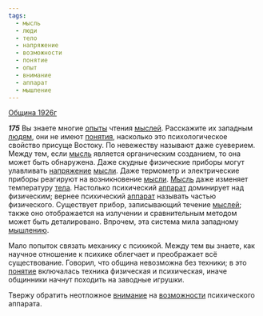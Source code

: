 ```yaml
---
tags:
  - мысль
  - люди
  - тело
  - напряжение
  - возможности
  - понятие
  - опыт
  - внимание
  - аппарат
  - мышление
---
```


[Община 1926г](/agni/1926)

___175___
Вы знаете многие [опыты](/tag/#опыт) чтения [мыслей](/tag/#[мысль](/tag/#мысль)). Расскажите их западным [людям](/tag/#люди), они не имеют [понятия](/tag/#[понятие](/tag/#понятие)), насколько это психологическое свойство присуще Востоку. По невежеству называют даже суеверием. Между тем, если [мысль](/tag/#мысль) является органическим созданием, то она может быть обнаружена. Даже скудные физические приборы могут улавливать [напряжение](/tag/#напряжение) [мысли](/tag/#мысль). Даже термометр и электрические приборы реагируют на возникновение [мысли](/tag/#мысль). [Мысль](/tag/#мысль) даже изменяет температуру [тела](/tag/#тело). Настолько психический [аппарат](/tag/#аппарат) доминирует над физическим; вернее психический [аппарат](/tag/#аппарат) называть частью физического. Существует прибор, записывающий течение [мыслей](/tag/#[мысль](/tag/#мысль)); также оно отображается на излучении и сравнительным методом может быть деталировано. Впрочем, эта система мила западному [мышлению](/tag/#мышление).   

Мало попыток связать механику с психикой. Между тем вы знаете, как научное отношение к психике облегчает и преображает всё существование. Говорил, что община невозможна без техники; в это [понятие](/tag/#понятие) включалась техника физическая и психическая, иначе общинники начнут походить на заводные игрушки.   

Твержу обратить неотложное [внимание](/tag/#внимание) на [возможности](/tag/#возможности) психического аппарата.   

